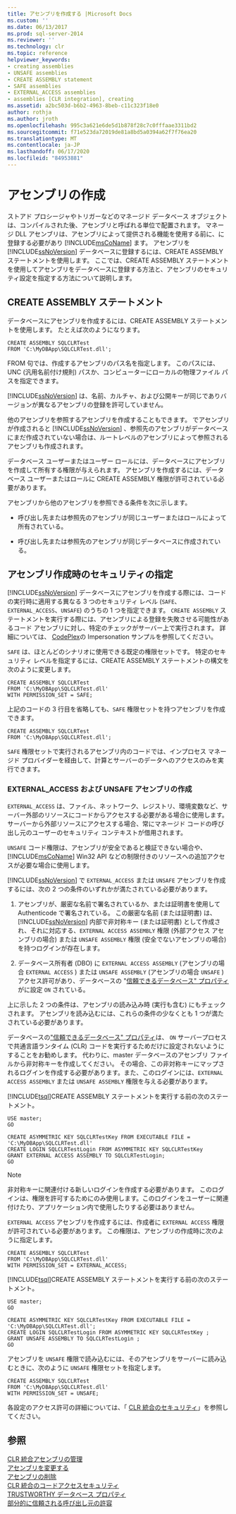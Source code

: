 ```yaml
---
title: アセンブリを作成する |Microsoft Docs
ms.custom: ''
ms.date: 06/13/2017
ms.prod: sql-server-2014
ms.reviewer: ''
ms.technology: clr
ms.topic: reference
helpviewer_keywords:
- creating assemblies
- UNSAFE assemblies
- CREATE ASSEMBLY statement
- SAFE assemblies
- EXTERNAL_ACCESS assemblies
- assemblies [CLR integration], creating
ms.assetid: a2bc503d-b6b2-4963-8beb-c11c323f18e0
author: rothja
ms.author: jroth
ms.openlocfilehash: 995c3a621e6de5d1b878f28c7c0fffaae3311bd2
ms.sourcegitcommit: f71e523da72019de81a8bd5a0394a62f7f76ea20
ms.translationtype: MT
ms.contentlocale: ja-JP
ms.lasthandoff: 06/17/2020
ms.locfileid: "84953881"
---
```

# <a name="creating-an-assembly"></a>アセンブリの作成
  ストアド プロシージャやトリガーなどのマネージド データベース オブジェクトは、コンパイルされた後、アセンブリと呼ばれる単位で配置されます。 マネージ DLL アセンブリは、アセンブリによって提供される機能を使用する前に、に登録する必要があり [!INCLUDE[msCoName](../../../includes/ssnoversion-md.md)] ます。 アセンブリを [!INCLUDE[ssNoVersion](../../../includes/ssnoversion-md.md)] データベースに登録するには、CREATE ASSEMBLY ステートメントを使用します。 ここでは、CREATE ASSEMBLY ステートメントを使用してアセンブリをデータベースに登録する方法と、アセンブリのセキュリティ設定を指定する方法について説明します。  
  
## <a name="the-create-assembly-statement"></a>CREATE ASSEMBLY ステートメント  
 データベースにアセンブリを作成するには、CREATE ASSEMBLY ステートメントを使用します。 たとえば次のようになります。  
  
```  
CREATE ASSEMBLY SQLCLRTest  
FROM 'C:\MyDBApp\SQLCLRTest.dll';  
```  
  
 FROM 句では、作成するアセンブリのパス名を指定します。 このパスには、UNC (汎用名前付け規則) パスか、コンピューターにローカルの物理ファイル パスを指定できます。  
  
 [!INCLUDE[ssNoVersion](../../../includes/ssnoversion-md.md)] は、名前、カルチャ、および公開キーが同じでありバージョンが異なるアセンブリの登録を許可していません。  
  
 他のアセンブリを参照するアセンブリを作成することもできます。 でアセンブリが作成されると [!INCLUDE[ssNoVersion](../../../includes/ssnoversion-md.md)] 、参照先のアセンブリがデータベースにまだ作成されていない場合は、ルートレベルのアセンブリによって参照されるアセンブリも作成されます。  
  
 データベース ユーザーまたはユーザー ロールには、データベースにアセンブリを作成して所有する権限が与えられます。 アセンブリを作成するには、データベース ユーザーまたはロールに CREATE ASSEMBLY 権限が許可されている必要があります。  
  
 アセンブリから他のアセンブリを参照できる条件を次に示します。  
  
-   呼び出し先または参照先のアセンブリが同じユーザーまたはロールによって所有されている。  
  
-   呼び出し先または参照先のアセンブリが同じデータベースに作成されている。  
  
## <a name="specifying-security-when-creating-assemblies"></a>アセンブリ作成時のセキュリティの指定  
 [!INCLUDE[ssNoVersion](../../../includes/ssnoversion-md.md)] データベースにアセンブリを作成する際には、コードの実行時に適用する異なる 3 つのセキュリティ レベル (`SAFE`、`EXTERNAL_ACCESS`、`UNSAFE`) のうちの 1 つを指定できます。 `CREATE ASSEMBLY` ステートメントを実行する際には、アセンブリによる登録を失敗させる可能性があるコード アセンブリに対し、特定のチェックがサーバー上で実行されます。 詳細については、 [CodePlex](https://msftengprodsamples.codeplex.com/)の Impersonation サンプルを参照してください。  
  
 `SAFE` は、ほとんどのシナリオに使用できる既定の権限セットです。 特定のセキュリティ レベルを指定するには、CREATE ASSEMBLY ステートメントの構文を次のように変更します。  
  
```  
CREATE ASSEMBLY SQLCLRTest  
FROM 'C:\MyDBApp\SQLCLRTest.dll'  
WITH PERMISSION_SET = SAFE;  
```  
  
 上記のコードの 3 行目を省略しても、`SAFE` 権限セットを持つアセンブリを作成できます。  
  
```  
CREATE ASSEMBLY SQLCLRTest  
FROM 'C:\MyDBApp\SQLCLRTest.dll';  
```  
  
 `SAFE` 権限セットで実行されるアセンブリ内のコードでは、インプロセス マネージド プロバイダーを経由して、計算とサーバーのデータへのアクセスのみを実行できます。  
  
### <a name="creating-external_access-and-unsafe-assemblies"></a>EXTERNAL_ACCESS および UNSAFE アセンブリの作成  
 `EXTERNAL_ACCESS` は、ファイル、ネットワーク、レジストリ、環境変数など、サーバー外部のリソースにコードからアクセスする必要がある場合に使用します。 サーバーから外部リソースにアクセスする場合、常にマネージド コードの呼び出し元のユーザーのセキュリティ コンテキストが借用されます。  
  
 `UNSAFE` コード権限は、アセンブリが安全であると検証できない場合や、[!INCLUDE[msCoName](../../../includes/msconame-md.md)] Win32 API などの制限付きのリソースへの追加アクセスが必要な場合に使用します。  
  
 [!INCLUDE[ssNoVersion](../../../includes/ssnoversion-md.md)] で `EXTERNAL_ACCESS` または `UNSAFE` アセンブリを作成するには、次の 2 つの条件のいずれかが満たされている必要があります。  
  
1.  アセンブリが、厳密な名前で署名されているか、または証明書を使用して Authenticode で署名されている。 この厳密な名前 (または証明書) は、[!INCLUDE[ssNoVersion](../../../includes/ssnoversion-md.md)] 内部で非対称キー (または証明書) として作成され、それに対応する、`EXTERNAL ACCESS ASSEMBLY` 権限 (外部アクセス アセンブリの場合) または `UNSAFE ASSEMBLY` 権限 (安全でないアセンブリの場合) を持つログインが存在します。  
  
2.  データベース所有者 (DBO) に `EXTERNAL ACCESS ASSEMBLY` (アセンブリの場合 `EXTERNAL ACCESS` ) または `UNSAFE ASSEMBLY` (アセンブリの場合 `UNSAFE` ) アクセス許可があり、データベースの "[信頼できるデータベース" プロパティ](../../security/trustworthy-database-property.md)がに設定 `ON` されている。  
  
 上に示した 2 つの条件は、アセンブリの読み込み時 (実行も含む) にもチェックされます。 アセンブリを読み込むには、これらの条件の少なくとも 1 つが満たされている必要があります。  
  
 データベースの["信頼できるデータベース" プロパティ](../../security/trustworthy-database-property.md)は、 `ON` サーバープロセスで共通言語ランタイム (CLR) コードを実行するためだけに設定されないようにすることをお勧めします。 代わりに、master データベースのアセンブリ ファイルから非対称キーを作成してください。 その場合、この非対称キーにマップされるログインを作成する必要があります。また、このログインには、`EXTERNAL ACCESS ASSEMBLY` または `UNSAFE ASSEMBLY` 権限を与える必要があります。  
  
 [!INCLUDE[tsql](../../../includes/tsql-md.md)]CREATE ASSEMBLY ステートメントを実行する前の次のステートメント。  
  
```  
USE master;   
GO    
  
CREATE ASYMMETRIC KEY SQLCLRTestKey FROM EXECUTABLE FILE = 'C:\MyDBApp\SQLCLRTest.dll'     
CREATE LOGIN SQLCLRTestLogin FROM ASYMMETRIC KEY SQLCLRTestKey     
GRANT EXTERNAL ACCESS ASSEMBLY TO SQLCLRTestLogin;   
GO   
```  
  
> [!NOTE]  
>  非対称キーに関連付ける新しいログインを作成する必要があります。 このログインは、権限を許可するためにのみ使用します。このログインをユーザーに関連付けたり、アプリケーション内で使用したりする必要はありません。  
  
 `EXTERNAL ACCESS` アセンブリを作成するには、作成者に `EXTERNAL ACCESS` 権限が許可されている必要があります。 この権限は、アセンブリの作成時に次のように指定します。  
  
```  
CREATE ASSEMBLY SQLCLRTest  
FROM 'C:\MyDBApp\SQLCLRTest.dll'  
WITH PERMISSION_SET = EXTERNAL_ACCESS;  
```  
  
 [!INCLUDE[tsql](../../../includes/tsql-md.md)]CREATE ASSEMBLY ステートメントを実行する前の次のステートメント。  
  
```  
USE master;   
GO    
  
CREATE ASYMMETRIC KEY SQLCLRTestKey FROM EXECUTABLE FILE = 'C:\MyDBApp\SQLCLRTest.dll';     
CREATE LOGIN SQLCLRTestLogin FROM ASYMMETRIC KEY SQLCLRTestKey ;    
GRANT UNSAFE ASSEMBLY TO SQLCLRTestLogin ;  
GO  
```  
  
 アセンブリを `UNSAFE` 権限で読み込むには、そのアセンブリをサーバーに読み込むときに、次のように `UNSAFE` 権限セットを指定します。  
  
```  
CREATE ASSEMBLY SQLCLRTest  
FROM 'C:\MyDBApp\SQLCLRTest.dll'  
WITH PERMISSION_SET = UNSAFE;  
```  
  
 各設定のアクセス許可の詳細については、「 [CLR 統合のセキュリティ](../security/clr-integration-security.md)」を参照してください。  
  
## <a name="see-also"></a>参照  
 [CLR 統合アセンブリの管理](managing-clr-integration-assemblies.md)   
 [アセンブリを変更する](altering-an-assembly.md)   
 [アセンブリの削除](dropping-an-assembly.md)   
 [CLR 統合のコードアクセスセキュリティ](../security/clr-integration-code-access-security.md)   
 [TRUSTWORTHY データベース プロパティ](../../security/trustworthy-database-property.md)   
 [部分的に信頼される呼び出し元の許容](../../../database-engine/dev-guide/allowing-partially-trusted-callers.md)  
  
